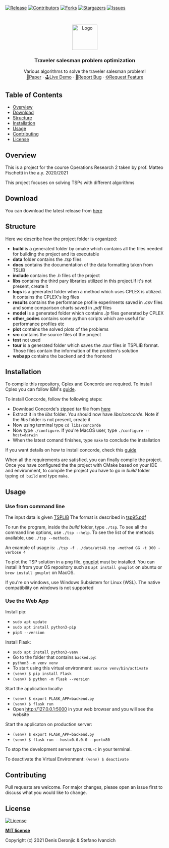 <!-- MARKDOWN LINKS & IMAGES -->
[contributors-shield]: https://img.shields.io/github/contributors/deno750/TSP_Optimization.svg?style=for-the-badge
[contributors-url]: https://github.com/deno750/TSP_Optimization/graphs/contributors
[forks-shield]: https://img.shields.io/github/forks/deno750/TSP_Optimization.svg?style=for-the-badge
[forks-url]: https://github.com/deno750/TSP_Optimization/network/members
[stars-shield]: https://img.shields.io/github/stars/deno750/TSP_Optimization.svg?style=for-the-badge
[stars-url]: https://github.com/deno750/TSP_Optimization/stargazers
[issues-shield]: https://img.shields.io/github/issues/deno750/TSP_Optimization.svg?style=for-the-badge
[issues-url]: https://github.com/deno750/TSP_Optimization/issues
[license-shield]: https://img.shields.io/github/license/deno750/TSP_Optimization.svg?style=for-the-badge
[linkedin-shield]: https://img.shields.io/badge/-LinkedIn-black.svg?style=for-the-badge&logo=linkedin&colorB=555
[linkedin-url]: https://linkedin.com/in/stefano-ivancich/
[product-screenshot]: https://github.com/ivaste/pattern_matching/blob/main/images/pattern_matching.png
[release-url]: https://github.com/deno750/TSP_Optimization/releases/latest/download/tsp
[release-shield]: https://img.shields.io/github/v/release/deno750/TSP_Optimization.svg?style=for-the-badge

<!-- PROJECT SHIELDS -->
<!--
*** I'm using markdown "reference style" links for readability.
*** Reference links are enclosed in brackets [ ] instead of parentheses ( ).
*** See the bottom of this document for the declaration of the reference variables
*** for contributors-url, forks-url, etc. This is an optional, concise syntax you may use.
*** https://www.markdownguide.org/basic-syntax/#reference-style-links
-->
[![Release][release-shield]][release-url]
[![Contributors][contributors-shield]][contributors-url]
[![Forks][forks-shield]][forks-url]
[![Stargazers][stars-shield]][stars-url]
[![Issues][issues-shield]][issues-url]
<!--[![LinkedIn][linkedin-shield]][linkedin-url]-->


<!-- PROJECT LOGO -->
<br />
<p align="center">
  <a href="https://github.com/deno750/TSP_Optimization/">
    <img src="https://github.com/deno750/TSP_Optimization/raw/master/tsp.jpg" alt="Logo" width="80" height="80">
  </a>

  <h3 align="center">Traveler salesman problem optimization</h3>

  <p align="center">
    Various algorithms to solve the traveler salesman problem!
    <br />
    <a href="https://github.com/deno750/TSP_Optimization/raw/master/TSP_Optimization%20-%20Deronjic%20-%20Ivancich.pdf">📄Paper</a>
    ·
    <a href="http://159.89.0.117/">🕹️Live Demo</a>
    ·
    <a href="https://github.com/deno750/TSP_Optimization/issues">🐞Report Bug</a>
    ·
    <a href="https://github.com/deno750/TSP_Optimization/issues">⚙️Request Feature</a>
  </p>
</p>

## Table of Contents
- [Overview](#overview)
- [Download](#download)
- [Structure](#structure)
- [Installation](#installation)
- [Usage](#usage)
- [Contributing](#contributing)
- [License](#license)


## Overview
This is a project for the course Operations Research 2 taken by prof. Matteo Fischetti in the a.y. 2020/2021

This project focuses on solving TSPs with different algorithms

## Download

You can download the latest release from [here](https://github.com/deno750/TSP_Optimization/releases/latest)

## Structure

Here we describe how the project folder is organized:
 - **build** is a generated folder by cmake which contains all the files needed for building the project and its executable
 - **data** folder contains the *.tsp* files
 - **docs** contains the documentation of the data formatting taken from TSLIB
 - **include** contains the *.h* files of the project
 - **libs** contains the third pary libraries utilized in this project.If it's not present, create it
 - **logs** is a generated folder when a method which uses CPLEX is utilized. It contains the CPLEX's log files
 - **results** contains the performance profile experiments saved in *.csv* files and some comparison charts saved in *.pdf* files
 - **model** is a generated folder which contains *.lp* files generated by CPLEX
 - **other_codes** contains some python scripts which are useful for performance profiles etc
 - **plot** contains the solved plots of the problems
 - **src** contains the source files of the project
 - **test** not used
 - **tour** is a generated folder which saves the *.tour* files in TSPLIB format. Those files contain the information of the problem's solution
 - **webapp** contains the backend and the frontend



## Installation
To compile this repository, Cplex and Concorde are required. To install Cplex you can follow IBM's [guide](https://www.ibm.com/docs/en/icos/12.7.1.0?topic=v1271-installing-cplex-optimization-studio).

To install Concorde, follow the following steps:
- Download Concorde's zipped tar file from [here](https://www.math.uwaterloo.ca/tsp/concorde/downloads/downloads.htm)
- Extract it in the *libs* folder. You should now have *libs/concorde*. Note if the *libs* folder is not present, create it
- Now using terminal type `cd libs/concorde`
- Now type `./configure`. If you're MacOS user, type `./configure --host=darwin`
- When the latest comand finishes, type `make` to conclude the installation

If you want details on how to install concorde, check this [guide](https://www.math.uwaterloo.ca/tsp/concorde/DOC/README.html)

When all the requirements are satisfied, you can finally compile the project. 
Once you have configured the the project with CMake based on your IDE and environment, to compile the project you have to go in *build* folder typing `cd build` and type `make`.

## Usage
### Use from command line
The input data is given [TSPLIB](http://comopt.ifi.uni-heidelberg.de/software/TSPLIB95/tsp)
The format is described in [tsp95.pdf](/docs/tsp95.pdf)

To run the program, inside the *build* folder, type `./tsp`. 
To see all the command line options, use `./tsp --help`.
To see the list of the methods available, use `./tsp --methods`.

An example of usage is: `./tsp -f ../data/att48.tsp -method GG -t 300 -verbose 4`

To plot the TSP solution in a png file, [gnuplot](http://www.gnuplot.info) must be installed. You can install it from your OS repository such as `apt install gnuplot` on ubuntu or `brew install gnuplot` on MacOS.

If you're on windows, use Windows Subsistem for Linux (WSL). The native compatibility on windows is not supported

### Use the Web App
Install pip:
 - `sudo apt update`
 - `sudo apt install python3-pip`
 - `pip3 --version`

Install Flask:
 - `sudo apt install python3-venv`
 - Go to the folder that contains `backed.py`:
 - `python3 -m venv venv`
 - To start using this virtual environment: `source venv/bin/activate`
 - `(venv) $ pip install Flask`
 - `(venv) $ python -m flask --version`

Start the application locally:
 - `(venv) $ export FLASK_APP=backend.py`
 - `(venv) $ flask run`
 - Open http://127.0.0.1:5000 in your web browser and you will see the website

Start the applicaton on production server:
 - `(venv) $ export FLASK_APP=backend.py`
 - `(venv) $ flask run --host=0.0.0.0 --port=80`

To stop the development server type `CTRL-C` in your terminal.

To deactivate the Virtual Environment: `(venv) $ deactivate`

## Contributing
Pull requests are welcome. For major changes, please open an issue first to discuss what you would like to change.

## License


[![License](http://img.shields.io/:license-mit-blue.svg?style=flat-square)](http://badges.mit-license.org)

**[MIT license](http://opensource.org/licenses/mit-license.php)**

Copyright (c) 2021 Denis Deronjic & Stefano Ivancich

